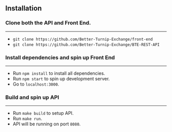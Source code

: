 ## Installation

### Clone both the API and Front End.
---

- `git clone https://github.com/Better-Turnip-Exchange/front-end`
- `git clone https://github.com/Better-Turnip-Exchange/BTE-REST-API`

### Install dependencies and spin up Front End
---

- Run `npm install` to install all dependencies.
- Run `npm start` to spin up development server.
- Go to `localhost:3000`.

### Build and spin up API
---

- Run `make build` to setup API.
- Run `make run`.
- API will be running on port `8080`.
